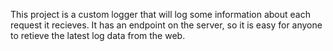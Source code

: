 This project is a custom logger that will log some information about each request it recieves. It has an endpoint on the server, so it is easy for anyone to retieve the latest log data from the web.